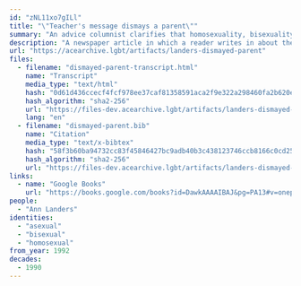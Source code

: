 ```yaml
---
id: "zNL11xo7gILl"
title: "\"Teacher's message dismays a parent\""
summary: "An advice columnist clarifies that homosexuality, bisexuality, and asexuality are not sexes"
description: "A newspaper article in which a reader writes in about their son being taught in school that there are \"five sexes,\" including homosexual, bisexual, and asexual. The columnist clarifies that the latter three are not sexes, but \"biochemical-genetic alterations.\""
url: "https://acearchive.lgbt/artifacts/landers-dismayed-parent"
files:
  - filename: "dismayed-parent-transcript.html"
    name: "Transcript"
    media_type: "text/html"
    hash: "0d61d436ccecf4fcf978ee37caf81358591aca2f9e322a298460fa2b620eeaf8"
    hash_algorithm: "sha2-256"
    url: "https://files-dev.acearchive.lgbt/artifacts/landers-dismayed-parent/dismayed-parent-transcript.html"
    lang: "en"
  - filename: "dismayed-parent.bib"
    name: "Citation"
    media_type: "text/x-bibtex"
    hash: "58f3b60ba94732cc83f45846427bc9adb40b3c438123746ccb8166c0cd256708"
    hash_algorithm: "sha2-256"
    url: "https://files-dev.acearchive.lgbt/artifacts/landers-dismayed-parent/dismayed-parent.bib"
links:
  - name: "Google Books"
    url: "https://books.google.com/books?id=DawkAAAAIBAJ&pg=PA13#v=onepage&q&f=false"
people:
  - "Ann Landers"
identities:
  - "asexual"
  - "bisexual"
  - "homosexual"
from_year: 1992
decades:
  - 1990
---
```

